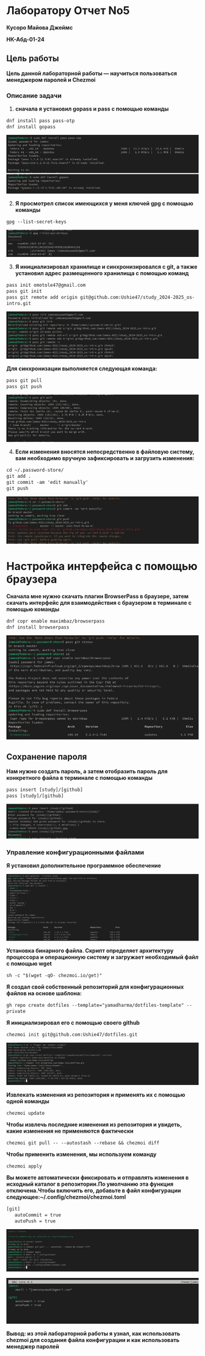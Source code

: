 #  **Лаборатору Отчет No5**

**Кусоро Майова Джеймс**

**НК-Абд-01-24**


## Цель работы

**Цель данной лабораторной работы — научиться пользоваться менеджером паролей и Chezmoi**

### **Описание задачи**
1. **сначала я установил gopass и pass с помощью команды**
```
dnf install pass pass-otp
dnf install gopass
```
![Screenshot1](images/Screenshot1.png)
![Screenshot2](images/Screenshot2.png)

2. **Я просмотрел список имеющихся у меня ключей gpg с помощью команды**
```
gpg --list-secret-keys
```
![Screenshot3](images/Screenshot3.png)

3. **Я инициализировал хранилище и синхронизировался с git, а также установил адрес размещенного хранилища с помощью команд**
```
pass init omotole47@gmail.com
pass git init
pass git remote add origin git@github.com:Ushie47/study_2024-2025_os-intro.git
```
![Screenshot4](images/Screenshot4.png)

**Для синхронизации выполняется следующая команда:**
```
pass git pull
pass git push
```
![Screenshot5](images/Screenshot5.png)

4. **Если изменения вносятся непосредственно в файловую систему, вам необходимо вручную зафиксировать и загрузить изменения:**
```
cd ~/.password-store/
git add .
git commit -am 'edit manually'
git push
```
![Screenshot6](images/Screenshot7.png)

# Настройка интерфейса с помощью браузера
**Сначала мне нужно скачать плагин BrowserPass в браузере, затем скачать интерфейс для взаимодействия с браузером в терминале с помощью команды**
```
dnf copr enable maximbaz/browserpass
dnf install browserpass
```
![Screenshot7](images/Screenshot8.png)

## Сохранение пароля
**Нам нужно создать пароль, а затем отобразить пароль для конкретного файла в терминале с помощью команды**
```
pass insert [study]/[github]
pass [study]/[github]
```
![Screenshot8](images/Screenshot9.png)

### Управление конфигурационными файлами
**Я установил дополнительное программное обеспечение**

![Screenshot9](images/Screenshot10.png)

**Установка бинарного файла. Скрипт определяет архитектуру процессора и операционную систему и загружает необходимый файл с помощью wget**
```
sh -c "$(wget -qO- chezmoi.io/get)"
```
**Я создал свой собственный репозиторий для конфигурационных файлов на основе шаблона:**
```
gh repo create dotfiles --template="yamadharma/dotfiles-template" --private
```
**Я инициализировал его с помощью своего github**
```
chezmoi init git@github.com:Ushie47/dotfiles.git
```
![Screenshot10](images/Screenshot11.png)

**Извлекать изменения из репозитория и применять их с помощью одной команды**
```
chezmoi update
```
**Чтобы извлечь последние изменения из репозитория и увидеть, какие изменения не применяются фактически**
```
chezmoi git pull -- --autostash --rebase && chezmoi diff
```
**Чтобы применить изменения, мы используем команду**
```
chezmoi apply
```
**Вы можете автоматически фиксировать и отправлять изменения в исходный каталог в репозитории.По умолчанию эта функция отключена.Чтобы включить его, добавьте в файл конфигурации следующее:~/.config/chezmoi/chezmoi.toml**
 ```
[git]
    autoCommit = true
    autoPush = true
```
![Screenshot11](images/Screenshot12.png)

![Screenshot12](images/Screenshot13.png)

**Вывод: из этой лабораторной работы я узнал, как использовать chezmoi для создания файла конфигурации и как использовать менеджер паролей**

